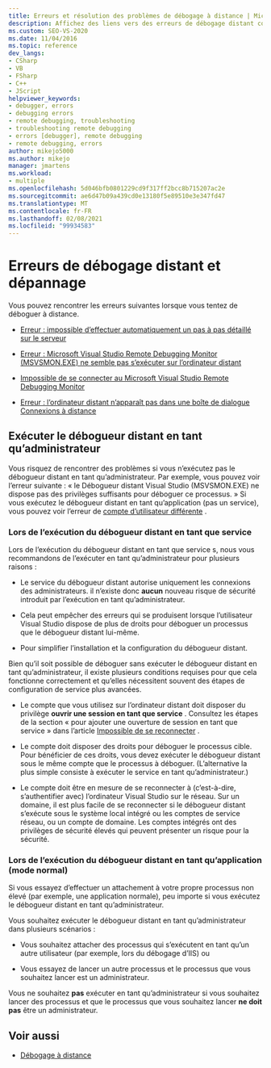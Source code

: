 ```yaml
---
title: Erreurs et résolution des problèmes de débogage à distance | Microsoft Docs
description: Affichez des liens vers des erreurs de débogage distant courantes dans Visual Studio. Découvrez comment exécuter le débogueur distant en tant qu’administrateur.
ms.custom: SEO-VS-2020
ms.date: 11/04/2016
ms.topic: reference
dev_langs:
- CSharp
- VB
- FSharp
- C++
- JScript
helpviewer_keywords:
- debugger, errors
- debugging errors
- remote debugging, troubleshooting
- troubleshooting remote debugging
- errors [debugger], remote debugging
- remote debugging, errors
author: mikejo5000
ms.author: mikejo
manager: jmartens
ms.workload:
- multiple
ms.openlocfilehash: 5d046bfb0801229cd9f317ff2bcc8b715207ac2e
ms.sourcegitcommit: ae6d47b09a439cd0e13180f5e89510e3e347fd47
ms.translationtype: MT
ms.contentlocale: fr-FR
ms.lasthandoff: 02/08/2021
ms.locfileid: "99934583"
---
```

# <a name="remote-debugging-errors-and-troubleshooting"></a>Erreurs de débogage distant et dépannage

Vous pouvez rencontrer les erreurs suivantes lorsque vous tentez de déboguer à distance.

- [Erreur : impossible d’effectuer automatiquement un pas à pas détaillé sur le serveur](../debugger/error-unable-to-automatically-step-into-the-server.md)

- [Erreur : Microsoft Visual Studio Remote Debugging Monitor (MSVSMON.EXE) ne semble pas s’exécuter sur l’ordinateur distant](error-remote-debugging-monitor-msvsmon-exe-does-not-appear-to-be-running.md)

- [Impossible de se connecter au Microsoft Visual Studio Remote Debugging Monitor](../debugger/unable-to-connect-to-the-microsoft-visual-studio-remote-debugging-monitor.md)

- [Erreur : l’ordinateur distant n’apparaît pas dans une boîte de dialogue Connexions à distance](../debugger/error-remote-machine-does-not-appear-in-a-remote-connections-dialog.md)

## <a name="run-the-remote-debugger-as-an-administrator"></a>Exécuter le débogueur distant en tant qu’administrateur

Vous risquez de rencontrer des problèmes si vous n’exécutez pas le débogueur distant en tant qu’administrateur. Par exemple, vous pouvez voir l’erreur suivante : « le Débogueur distant Visual Studio (MSVSMON.EXE) ne dispose pas des privilèges suffisants pour déboguer ce processus. » Si vous exécutez le débogueur distant en tant qu’application (pas un service), vous pouvez voir l’erreur de [compte d’utilisateur différente](error-the-microsoft-visual-studio-remote-debugging-monitor-on-the-remote-computer-is-running-as-a-different-user.md) .

### <a name="when-running-the-remote-debugger-as-a-service"></a>Lors de l’exécution du débogueur distant en tant que service

Lors de l’exécution du débogueur distant en tant que service s, nous vous recommandons de l’exécuter en tant qu’administrateur pour plusieurs raisons :

- Le service du débogueur distant autorise uniquement les connexions des administrateurs. il n’existe donc **aucun** nouveau risque de sécurité introduit par l’exécution en tant qu’administrateur.

- Cela peut empêcher des erreurs qui se produisent lorsque l’utilisateur Visual Studio dispose de plus de droits pour déboguer un processus que le débogueur distant lui-même.

- Pour simplifier l’installation et la configuration du débogueur distant.

Bien qu’il soit possible de déboguer sans exécuter le débogueur distant en tant qu’administrateur, il existe plusieurs conditions requises pour que cela fonctionne correctement et qu’elles nécessitent souvent des étapes de configuration de service plus avancées.

- Le compte que vous utilisez sur l’ordinateur distant doit disposer du privilège **ouvrir une session en tant que service** . Consultez les étapes de la section « pour ajouter une ouverture de session en tant que service » dans l’article [Impossible de se reconnecter](error-the-visual-studio-remote-debugger-service-on-the-target-computer-cannot-connect-back-to-this-computer.md) .

- Le compte doit disposer des droits pour déboguer le processus cible. Pour bénéficier de ces droits, vous devez exécuter le débogueur distant sous le même compte que le processus à déboguer. (L’alternative la plus simple consiste à exécuter le service en tant qu’administrateur.) 

- Le compte doit être en mesure de se reconnecter à (c’est-à-dire, s’authentifier avec) l’ordinateur Visual Studio sur le réseau. Sur un domaine, il est plus facile de se reconnecter si le débogueur distant s’exécute sous le système local intégré ou les comptes de service réseau, ou un compte de domaine. Les comptes intégrés ont des privilèges de sécurité élevés qui peuvent présenter un risque pour la sécurité.

### <a name="when-running-the-remote-debugger-as-an-application-normal-mode"></a>Lors de l’exécution du débogueur distant en tant qu’application (mode normal)

Si vous essayez d’effectuer un attachement à votre propre processus non élevé (par exemple, une application normale), peu importe si vous exécutez le débogueur distant en tant qu’administrateur.

Vous souhaitez exécuter le débogueur distant en tant qu’administrateur dans plusieurs scénarios :

- Vous souhaitez attacher des processus qui s’exécutent en tant qu’un autre utilisateur (par exemple, lors du débogage d’IIS) ou

- Vous essayez de lancer un autre processus et le processus que vous souhaitez lancer est un administrateur.

Vous ne souhaitez **pas** exécuter en tant qu’administrateur si vous souhaitez lancer des processus et que le processus que vous souhaitez lancer **ne doit pas** être un administrateur.

## <a name="see-also"></a>Voir aussi
- [Débogage à distance](../debugger/remote-debugging.md)